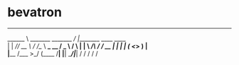 # bevatron


__________                     __                        
\______   \ _______  _______ _/  |________  ____   ____  
 |    |  _// __ \  \/ /\__  \\   __\_  __ \/  _ \ /    \ 
 |    |   \  ___/\   /  / __ \|  |  |  | \(  <_> )   |  \
 |______  /\___  >\_/  (____  /__|  |__|   \____/|___|  /
        \/     \/           \/                        \/ 
